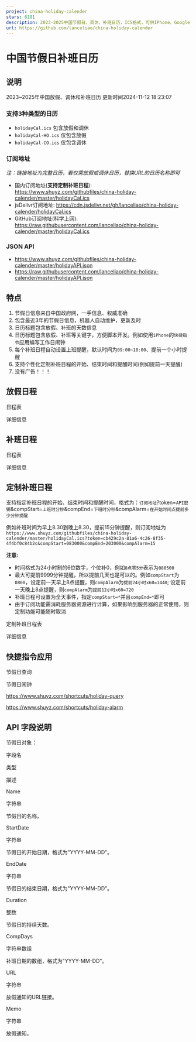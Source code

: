 ```yaml
---
project: china-holiday-calender
stars: 6181
description: 2023-2025中国节假日、调休、补班日历，ICS格式，可供IPhone、Google Calendar、Outlook等客户端订阅，包含节假日API
url: https://github.com/lanceliao/china-holiday-calender
---
```


中国节假日补班日历
=========

说明
--

2023~2025年中国放假、调休和补班日历 更新时间2024-11-12 18:23:07

### 支持3种类型的日历

-   `holidayCal.ics` 包含放假和调休
-   `holidayCal-HO.ics` 仅包含放假
-   `holidayCal-CO.ics` 仅包含调休

### 订阅地址

_注：链接地址为完整日历，若仅需放假或调休日历，替换URL的日历名称即可_

-   国内订阅地址(**支持定制补班日程**): https://www.shuyz.com/githubfiles/china-holiday-calender/master/holidayCal.ics
-   jsDelivr订阅地址: https://cdn.jsdelivr.net/gh/lanceliao/china-holiday-calender/holidayCal.ics
-   GitHub订阅地址(科学上网): https://raw.githubusercontent.com/lanceliao/china-holiday-calender/master/holidayCal.ics

### JSON API

-   https://www.shuyz.com/githubfiles/china-holiday-calender/master/holidayAPI.json
-   https://raw.githubusercontent.com/lanceliao/china-holiday-calender/master/holidayAPI.json

特点
--

1.  节假日信息来自中国政府网，一手信息、权威准确
2.  包含最近3年的节假日信息，机器人自动维护，更新及时
3.  日历标题包含放假、补班的天数信息
4.  日历标题包含放假、补班等关键字，方便脚本开发。例如使用`iPhone`的`快捷指令`应用编写工作日闹钟
5.  每个补班日程自动设置上班提醒，默认时间为`09:00~18:00`、提前一个小时提醒
6.  支持个性化定制补班日程的开始、结束时间和提醒时间(例如提前一天提醒)
7.  没有广告！！！

放假日程
----

日程表

详细信息

补班日程
----

日程表

详细信息

定制补班日程
------

支持指定补班日程的开始、结束时间和提醒时间，格式为：`订阅地址`?token=`API密钥`&compStart=`上班时分秒`&compEnd=`下班时分秒`&compAlarm=`在开始时间点提前多少分钟提醒`

例如补班时间为早上8.30到晚上8.30，提前15分钟提醒，则订阅地址为 `https://www.shuyz.com/githubfiles/china-holiday-calender/master/holidayCal.ics?token=cb429c2a-81a6-4c26-8f35-4f4bf0c84b2c&compStart=083000&compEnd=203000&compAlarm=15`

**注意:**

-   时间格式为24小时制的6位数字，个位补0，例如`8点零5分`表示为`080500`
-   最大可提前9999分钟提醒，所以提前几天也是可以的。例如`compStart`为`0800`，设定前一天早上8点提醒，则`compAlarm`为`提前24小时x60=1440`; 设定前一天晚上8点提醒，则`compAlarm`为`提前12小时x60=720`
-   补班日程可设置为全天事件，指定`compStart=*`并且`compEnd=*`即可
-   由于订阅功能需消耗服务器资源进行计算，如果影响到服务器的正常使用，则定制功能可能随时取消

定制补班日程表

详细信息

快捷指令应用
------

节假日查询

节假日闹钟

https://www.shuyz.com/shortcuts/holiday-query

https://www.shuyz.com/shortcuts/holiday-alarm

API 字段说明
--------

节假日对象：

字段名

类型

描述

Name

字符串

节假日的名称。

StartDate

字符串

节假日的开始日期，格式为"YYYY-MM-DD"。

EndDate

字符串

节假日的结束日期，格式为"YYYY-MM-DD"。

Duration

整数

节假日的持续天数。

CompDays

字符串数组

补班日期的数组，格式为"YYYY-MM-DD"。

URL

字符串

放假通知的URL链接。

Memo

字符串

放假通知。
